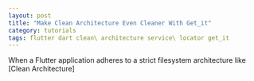 ```yaml
---
layout: post
title: "Make Clean Architecture Even Cleaner With Get_it"
category: tutorials
tags: flutter dart clean\ architecture service\ locator get_it
---
```


When a Flutter application adheres to a strict filesystem architecture like [Clean Architecture]
